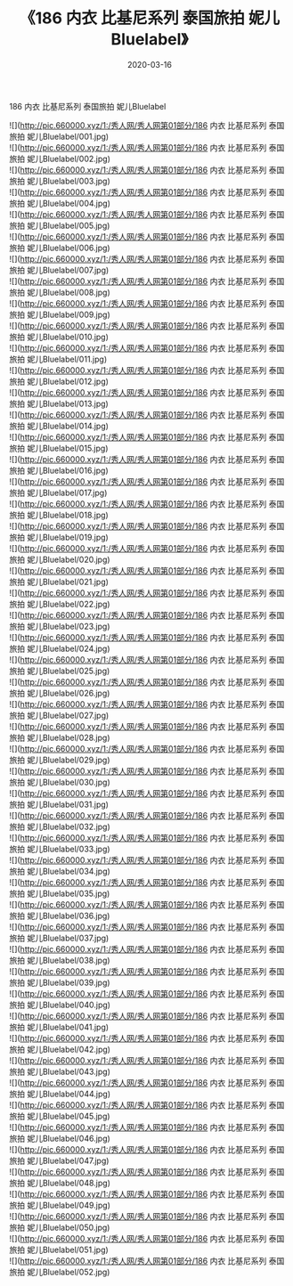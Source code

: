 ﻿---
layout: post
title:  《186 内衣 比基尼系列 泰国旅拍 妮儿Bluelabel》
date:   2020-03-16
img: http://pic.660000.xyz/1:/秀人网/秀人网第01部分/186 内衣 比基尼系列 泰国旅拍 妮儿Bluelabel/000.jpg
categories: [美女, 清纯, 唯美]
---

186 内衣 比基尼系列 泰国旅拍 妮儿Bluelabel

  ![](http://pic.660000.xyz/1:/秀人网/秀人网第01部分/186 内衣 比基尼系列 泰国旅拍 妮儿Bluelabel/001.jpg) <br> ![](http://pic.660000.xyz/1:/秀人网/秀人网第01部分/186 内衣 比基尼系列 泰国旅拍 妮儿Bluelabel/002.jpg) <br> ![](http://pic.660000.xyz/1:/秀人网/秀人网第01部分/186 内衣 比基尼系列 泰国旅拍 妮儿Bluelabel/003.jpg) <br> ![](http://pic.660000.xyz/1:/秀人网/秀人网第01部分/186 内衣 比基尼系列 泰国旅拍 妮儿Bluelabel/004.jpg) <br> ![](http://pic.660000.xyz/1:/秀人网/秀人网第01部分/186 内衣 比基尼系列 泰国旅拍 妮儿Bluelabel/005.jpg) <br> ![](http://pic.660000.xyz/1:/秀人网/秀人网第01部分/186 内衣 比基尼系列 泰国旅拍 妮儿Bluelabel/006.jpg) <br> ![](http://pic.660000.xyz/1:/秀人网/秀人网第01部分/186 内衣 比基尼系列 泰国旅拍 妮儿Bluelabel/007.jpg) <br> ![](http://pic.660000.xyz/1:/秀人网/秀人网第01部分/186 内衣 比基尼系列 泰国旅拍 妮儿Bluelabel/008.jpg) <br> ![](http://pic.660000.xyz/1:/秀人网/秀人网第01部分/186 内衣 比基尼系列 泰国旅拍 妮儿Bluelabel/009.jpg) <br> ![](http://pic.660000.xyz/1:/秀人网/秀人网第01部分/186 内衣 比基尼系列 泰国旅拍 妮儿Bluelabel/010.jpg) <br> ![](http://pic.660000.xyz/1:/秀人网/秀人网第01部分/186 内衣 比基尼系列 泰国旅拍 妮儿Bluelabel/011.jpg) <br> ![](http://pic.660000.xyz/1:/秀人网/秀人网第01部分/186 内衣 比基尼系列 泰国旅拍 妮儿Bluelabel/012.jpg) <br> ![](http://pic.660000.xyz/1:/秀人网/秀人网第01部分/186 内衣 比基尼系列 泰国旅拍 妮儿Bluelabel/013.jpg) <br> ![](http://pic.660000.xyz/1:/秀人网/秀人网第01部分/186 内衣 比基尼系列 泰国旅拍 妮儿Bluelabel/014.jpg) <br> ![](http://pic.660000.xyz/1:/秀人网/秀人网第01部分/186 内衣 比基尼系列 泰国旅拍 妮儿Bluelabel/015.jpg) <br> ![](http://pic.660000.xyz/1:/秀人网/秀人网第01部分/186 内衣 比基尼系列 泰国旅拍 妮儿Bluelabel/016.jpg) <br> ![](http://pic.660000.xyz/1:/秀人网/秀人网第01部分/186 内衣 比基尼系列 泰国旅拍 妮儿Bluelabel/017.jpg) <br> ![](http://pic.660000.xyz/1:/秀人网/秀人网第01部分/186 内衣 比基尼系列 泰国旅拍 妮儿Bluelabel/018.jpg) <br> ![](http://pic.660000.xyz/1:/秀人网/秀人网第01部分/186 内衣 比基尼系列 泰国旅拍 妮儿Bluelabel/019.jpg) <br> ![](http://pic.660000.xyz/1:/秀人网/秀人网第01部分/186 内衣 比基尼系列 泰国旅拍 妮儿Bluelabel/020.jpg) <br> ![](http://pic.660000.xyz/1:/秀人网/秀人网第01部分/186 内衣 比基尼系列 泰国旅拍 妮儿Bluelabel/021.jpg) <br> ![](http://pic.660000.xyz/1:/秀人网/秀人网第01部分/186 内衣 比基尼系列 泰国旅拍 妮儿Bluelabel/022.jpg) <br> ![](http://pic.660000.xyz/1:/秀人网/秀人网第01部分/186 内衣 比基尼系列 泰国旅拍 妮儿Bluelabel/023.jpg) <br> ![](http://pic.660000.xyz/1:/秀人网/秀人网第01部分/186 内衣 比基尼系列 泰国旅拍 妮儿Bluelabel/024.jpg) <br> ![](http://pic.660000.xyz/1:/秀人网/秀人网第01部分/186 内衣 比基尼系列 泰国旅拍 妮儿Bluelabel/025.jpg) <br> ![](http://pic.660000.xyz/1:/秀人网/秀人网第01部分/186 内衣 比基尼系列 泰国旅拍 妮儿Bluelabel/026.jpg) <br> ![](http://pic.660000.xyz/1:/秀人网/秀人网第01部分/186 内衣 比基尼系列 泰国旅拍 妮儿Bluelabel/027.jpg) <br> ![](http://pic.660000.xyz/1:/秀人网/秀人网第01部分/186 内衣 比基尼系列 泰国旅拍 妮儿Bluelabel/028.jpg) <br> ![](http://pic.660000.xyz/1:/秀人网/秀人网第01部分/186 内衣 比基尼系列 泰国旅拍 妮儿Bluelabel/029.jpg) <br> ![](http://pic.660000.xyz/1:/秀人网/秀人网第01部分/186 内衣 比基尼系列 泰国旅拍 妮儿Bluelabel/030.jpg) <br> ![](http://pic.660000.xyz/1:/秀人网/秀人网第01部分/186 内衣 比基尼系列 泰国旅拍 妮儿Bluelabel/031.jpg) <br> ![](http://pic.660000.xyz/1:/秀人网/秀人网第01部分/186 内衣 比基尼系列 泰国旅拍 妮儿Bluelabel/032.jpg) <br> ![](http://pic.660000.xyz/1:/秀人网/秀人网第01部分/186 内衣 比基尼系列 泰国旅拍 妮儿Bluelabel/033.jpg) <br> ![](http://pic.660000.xyz/1:/秀人网/秀人网第01部分/186 内衣 比基尼系列 泰国旅拍 妮儿Bluelabel/034.jpg) <br> ![](http://pic.660000.xyz/1:/秀人网/秀人网第01部分/186 内衣 比基尼系列 泰国旅拍 妮儿Bluelabel/035.jpg) <br> ![](http://pic.660000.xyz/1:/秀人网/秀人网第01部分/186 内衣 比基尼系列 泰国旅拍 妮儿Bluelabel/036.jpg) <br> ![](http://pic.660000.xyz/1:/秀人网/秀人网第01部分/186 内衣 比基尼系列 泰国旅拍 妮儿Bluelabel/037.jpg) <br> ![](http://pic.660000.xyz/1:/秀人网/秀人网第01部分/186 内衣 比基尼系列 泰国旅拍 妮儿Bluelabel/038.jpg) <br> ![](http://pic.660000.xyz/1:/秀人网/秀人网第01部分/186 内衣 比基尼系列 泰国旅拍 妮儿Bluelabel/039.jpg) <br> ![](http://pic.660000.xyz/1:/秀人网/秀人网第01部分/186 内衣 比基尼系列 泰国旅拍 妮儿Bluelabel/040.jpg) <br> ![](http://pic.660000.xyz/1:/秀人网/秀人网第01部分/186 内衣 比基尼系列 泰国旅拍 妮儿Bluelabel/041.jpg) <br> ![](http://pic.660000.xyz/1:/秀人网/秀人网第01部分/186 内衣 比基尼系列 泰国旅拍 妮儿Bluelabel/042.jpg) <br> ![](http://pic.660000.xyz/1:/秀人网/秀人网第01部分/186 内衣 比基尼系列 泰国旅拍 妮儿Bluelabel/043.jpg) <br> ![](http://pic.660000.xyz/1:/秀人网/秀人网第01部分/186 内衣 比基尼系列 泰国旅拍 妮儿Bluelabel/044.jpg) <br> ![](http://pic.660000.xyz/1:/秀人网/秀人网第01部分/186 内衣 比基尼系列 泰国旅拍 妮儿Bluelabel/045.jpg) <br> ![](http://pic.660000.xyz/1:/秀人网/秀人网第01部分/186 内衣 比基尼系列 泰国旅拍 妮儿Bluelabel/046.jpg) <br> ![](http://pic.660000.xyz/1:/秀人网/秀人网第01部分/186 内衣 比基尼系列 泰国旅拍 妮儿Bluelabel/047.jpg) <br> ![](http://pic.660000.xyz/1:/秀人网/秀人网第01部分/186 内衣 比基尼系列 泰国旅拍 妮儿Bluelabel/048.jpg) <br> ![](http://pic.660000.xyz/1:/秀人网/秀人网第01部分/186 内衣 比基尼系列 泰国旅拍 妮儿Bluelabel/049.jpg) <br> ![](http://pic.660000.xyz/1:/秀人网/秀人网第01部分/186 内衣 比基尼系列 泰国旅拍 妮儿Bluelabel/050.jpg) <br> ![](http://pic.660000.xyz/1:/秀人网/秀人网第01部分/186 内衣 比基尼系列 泰国旅拍 妮儿Bluelabel/051.jpg) <br> ![](http://pic.660000.xyz/1:/秀人网/秀人网第01部分/186 内衣 比基尼系列 泰国旅拍 妮儿Bluelabel/052.jpg) <br>